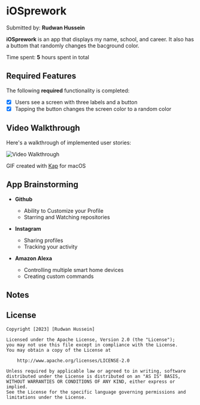 # iOSprework
Submitted by: **Rudwan Hussein**

**iOSprework** is an app that displays my name, school, and career. It also has a buttom that randomly changes the bacground color. 

Time spent: **5** hours spent in total

## Required Features

The following **required** functionality is completed:

- [x] Users see a screen with three labels and a button
- [x] Tapping the button changes the screen color to a random color
 
## Video Walkthrough

Here's a walkthrough of implemented user stories:

<img src='https://i.imgur.com/t9MlZXK.gif' title='Video Walkthrough' width='' alt='Video Walkthrough' />





<!-- Replace this with whatever GIF tool you used! -->
GIF created with [Kap](https://getkap.co/) for macOS

## App Brainstorming 

* **Github**
    * Ability to Customize your Profile
    * Starring and Watching repositories

* **Instagram**
    * Sharing profiles
    * Tracking your activity

* **Amazon Alexa**
    * Controlling multiple smart home devices
    * Creating custom commands

## Notes


## License

    Copyright [2023] [Rudwan Hussein]

    Licensed under the Apache License, Version 2.0 (the "License");
    you may not use this file except in compliance with the License.
    You may obtain a copy of the License at

        http://www.apache.org/licenses/LICENSE-2.0

    Unless required by applicable law or agreed to in writing, software
    distributed under the License is distributed on an "AS IS" BASIS,
    WITHOUT WARRANTIES OR CONDITIONS OF ANY KIND, either express or implied.
    See the License for the specific language governing permissions and
    limitations under the License.

